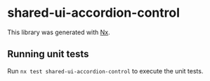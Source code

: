 # shared-ui-accordion-control

This library was generated with [Nx](https://nx.dev).

## Running unit tests

Run `nx test shared-ui-accordion-control` to execute the unit tests.
